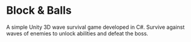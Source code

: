 # Block & Balls
 
A simple Unity 3D wave survival game developed in C#. Survive against waves of enemies to unlock abilities and defeat the boss.
